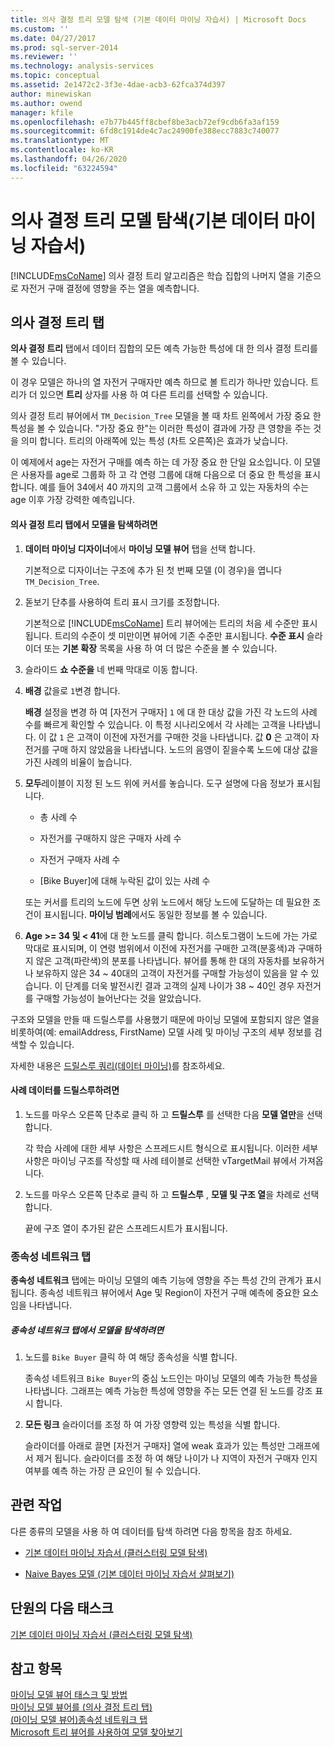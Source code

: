 ```yaml
---
title: 의사 결정 트리 모델 탐색 (기본 데이터 마이닝 자습서) | Microsoft Docs
ms.custom: ''
ms.date: 04/27/2017
ms.prod: sql-server-2014
ms.reviewer: ''
ms.technology: analysis-services
ms.topic: conceptual
ms.assetid: 2e1472c2-3f3e-4dae-acb3-62fca374d397
author: minewiskan
ms.author: owend
manager: kfile
ms.openlocfilehash: e7b77b445ff8cbef8be3acb72ef9cdb6fa3af159
ms.sourcegitcommit: 6fd8c1914de4c7ac24900fe388ecc7883c740077
ms.translationtype: MT
ms.contentlocale: ko-KR
ms.lasthandoff: 04/26/2020
ms.locfileid: "63224594"
---
```

# <a name="exploring-the-decision-tree-model-basic-data-mining-tutorial"></a>의사 결정 트리 모델 탐색(기본 데이터 마이닝 자습서)
  [!INCLUDE[msCoName](../includes/msconame-md.md)] 의사 결정 트리 알고리즘은 학습 집합의 나머지 열을 기준으로 자전거 구매 결정에 영향을 주는 열을 예측합니다.  
  

  
##  <a name="decision-tree-tab"></a><a name="Decision_Tree_Tab"></a>의사 결정 트리 탭  
 **의사 결정 트리** 탭에서 데이터 집합의 모든 예측 가능한 특성에 대 한 의사 결정 트리를 볼 수 있습니다.  
  
 이 경우 모델은 하나의 열 자전거 구매자만 예측 하므로 볼 트리가 하나만 있습니다. 트리가 더 있으면 **트리** 상자를 사용 하 여 다른 트리를 선택할 수 있습니다.  
  
 의사 결정 트리 뷰어에서 `TM_Decision_Tree` 모델을 볼 때 차트 왼쪽에서 가장 중요 한 특성을 볼 수 있습니다. "가장 중요 한"는 이러한 특성이 결과에 가장 큰 영향을 주는 것을 의미 합니다. 트리의 아래쪽에 있는 특성 (차트 오른쪽)은 효과가 낮습니다.  
  
 이 예제에서 age는 자전거 구매를 예측 하는 데 가장 중요 한 단일 요소입니다. 이 모델은 사용자를 age로 그룹화 하 고 각 연령 그룹에 대해 다음으로 더 중요 한 특성을 표시 합니다. 예를 들어 34에서 40 까지의 고객 그룹에서 소유 하 고 있는 자동차의 수는 age 이후 가장 강력한 예측입니다.  
  
#### <a name="to-explore-the-model-in-the-decision-tree-tab"></a>의사 결정 트리 탭에서 모델을 탐색하려면  
  
1.  **데이터 마이닝 디자이너**에서 **마이닝 모델 뷰어** 탭을 선택 합니다.  
  
     기본적으로 디자이너는 구조에 추가 된 첫 번째 모델 (이 경우)을 엽니다 `TM_Decision_Tree`.  
  
2.  돋보기 단추를 사용하여 트리 표시 크기를 조정합니다.  
  
     기본적으로 [!INCLUDE[msCoName](../includes/msconame-md.md)] 트리 뷰어에는 트리의 처음 세 수준만 표시됩니다. 트리의 수준이 셋 미만이면 뷰어에 기존 수준만 표시됩니다. **수준 표시** 슬라이더 또는 **기본 확장** 목록을 사용 하 여 더 많은 수준을 볼 수 있습니다.  
  
3.  슬라이드 **쇼 수준을** 네 번째 막대로 이동 합니다.  
  
4.  **배경** 값을로 `1`변경 합니다.  
  
     **배경** 설정을 변경 하 여 [자전거 구매자] `1` 에 대 한 대상 값을 가진 각 노드의 사례 수를 빠르게 확인할 수 있습니다. 이 특정 시나리오에서 각 사례는 고객을 나타냅니다. 이 값 `1` 은 고객이 이전에 자전거를 구매한 것을 나타냅니다. 값 **0** 은 고객이 자전거를 구매 하지 않았음을 나타냅니다. 노드의 음영이 짙을수록 노드에 대상 값을 가진 사례의 비율이 높습니다.  
  
5.  **모두**레이블이 지정 된 노드 위에 커서를 놓습니다. 도구 설명에 다음 정보가 표시됩니다.  
  
    -   총 사례 수  
  
    -   자전거를 구매하지 않은 구매자 사례 수  
  
    -   자전거 구매자 사례 수  
  
    -   [Bike Buyer]에 대해 누락된 값이 있는 사례 수  
  
     또는 커서를 트리의 노드에 두면 상위 노드에서 해당 노드에 도달하는 데 필요한 조건이 표시됩니다. **마이닝 범례**에서도 동일한 정보를 볼 수 있습니다.  
  
6.  **Age >= 34 및 < 41**에 대 한 노드를 클릭 합니다. 히스토그램이 노드에 가는 가로 막대로 표시되며, 이 연령 범위에서 이전에 자전거를 구매한 고객(분홍색)과 구매하지 않은 고객(파란색)의 분포를 나타냅니다. 뷰어를 통해 한 대의 자동차를 보유하거나 보유하지 않은 34 ~ 40대의 고객이 자전거를 구매할 가능성이 있음을 알 수 있습니다. 이 단계를 더욱 발전시킨 결과 고객의 실제 나이가 38 ~ 40인 경우 자전거를 구매할 가능성이 늘어난다는 것을 알았습니다.  
  
 구조와 모델을 만들 때 드릴스루를 사용했기 때문에 마이닝 모델에 포함되지 않은 열을 비롯하여(예: emailAddress, FirstName) 모델 사례 및 마이닝 구조의 세부 정보를 검색할 수 있습니다.  
  
 자세한 내용은 [드릴스루 쿼리&#40;데이터 마이닝&#41;](../../2014/analysis-services/data-mining/drillthrough-queries-data-mining.md)를 참조하세요.  
  
#### <a name="to-drill-through-to-case-data"></a>사례 데이터를 드릴스루하려면  
  
1.  노드를 마우스 오른쪽 단추로 클릭 하 고 **드릴스루** 를 선택한 다음 **모델 열만**을 선택 합니다.  
  
     각 학습 사례에 대한 세부 사항은 스프레드시트 형식으로 표시됩니다. 이러한 세부 사항은 마이닝 구조를 작성할 때 사례 테이블로 선택한 vTargetMail 뷰에서 가져옵니다.  
  
2.  노드를 마우스 오른쪽 단추로 클릭 하 고 **드릴스루** , **모델 및 구조 열**을 차례로 선택 합니다.  
  
     끝에 구조 열이 추가된 같은 스프레드시트가 표시됩니다.  
  
  
###  <a name="dependency-network-tab"></a><a name="Dependency_Network_Tab"></a>종속성 네트워크 탭  
 **종속성 네트워크** 탭에는 마이닝 모델의 예측 기능에 영향을 주는 특성 간의 관계가 표시 됩니다. 종속성 네트워크 뷰어에서 Age 및 Region이 자전거 구매 예측에 중요한 요소임을 나타냅니다.  
  
##### <a name="to-explore-the-model-in-the-dependency-network-tab"></a>종속성 네트워크 탭에서 모델을 탐색하려면  
  
1.  노드를 `Bike Buyer` 클릭 하 여 해당 종속성을 식별 합니다.  
  
     종속성 네트워크 `Bike Buyer`의 중심 노드인는 마이닝 모델의 예측 가능한 특성을 나타냅니다. 그래프는 예측 가능한 특성에 영향을 주는 모든 연결 된 노드를 강조 표시 합니다.  
  
2.  **모든 링크** 슬라이더를 조정 하 여 가장 영향력 있는 특성을 식별 합니다.  
  
     슬라이더를 아래로 끌면 [자전거 구매자] 열에 weak 효과가 있는 특성만 그래프에서 제거 됩니다. 슬라이더를 조정 하 여 해당 나이가 나 지역이 자전거 구매자 인지 여부를 예측 하는 가장 큰 요인이 될 수 있습니다.  
  
## <a name="related-tasks"></a>관련 작업  
 다른 종류의 모델을 사용 하 여 데이터를 탐색 하려면 다음 항목을 참조 하세요.  
  
-   [기본 데이터 마이닝 자습서 &#40;클러스터링 모델 탐색&#41;](../../2014/tutorials/exploring-the-clustering-model-basic-data-mining-tutorial.md)  
  
-   [Naive Bayes 모델 &#40;기본 데이터 마이닝 자습서 살펴보기&#41;](../../2014/tutorials/exploring-the-naive-bayes-model-basic-data-mining-tutorial.md)  
  
## <a name="next-task-in-lesson"></a>단원의 다음 태스크  
 [기본 데이터 마이닝 자습서 &#40;클러스터링 모델 탐색&#41;](../../2014/tutorials/exploring-the-clustering-model-basic-data-mining-tutorial.md)  
  
## <a name="see-also"></a>참고 항목  
 [마이닝 모델 뷰어 태스크 및 방법](../../2014/analysis-services/data-mining/mining-model-viewer-tasks-and-how-tos.md)   
 [마이닝 모델 뷰어를 &#40;의사 결정 트리 탭&#41;](../../2014/analysis-services/decision-tree-tab-mining-model-viewer.md)   
 [&#40;마이닝 모델 뷰어&#41;종속성 네트워크 탭](../../2014/analysis-services/dependency-network-tab-mining-model-viewer.md)   
 [Microsoft 트리 뷰어를 사용하여 모델 찾아보기](../../2014/analysis-services/data-mining/browse-a-model-using-the-microsoft-tree-viewer.md)  
  
  

